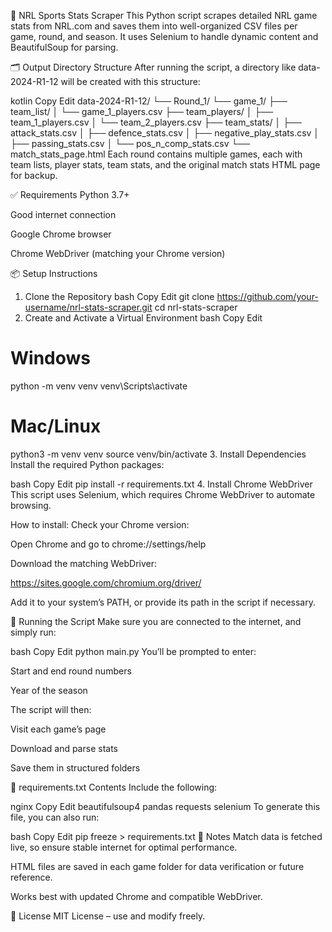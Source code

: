 🏉 NRL Sports Stats Scraper
This Python script scrapes detailed NRL game stats from NRL.com and saves them into well-organized CSV files per game, round, and season. It uses Selenium to handle dynamic content and BeautifulSoup for parsing.

🗂 Output Directory Structure
After running the script, a directory like data-2024-R1-12 will be created with this structure:

kotlin
Copy
Edit
data-2024-R1-12/
└── Round_1/
    └── game_1/
        ├── team_list/
        │   └── game_1_players.csv
        ├── team_players/
        │   ├── team_1_players.csv
        │   └── team_2_players.csv
        ├── team_stats/
        │   ├── attack_stats.csv
        │   ├── defence_stats.csv
        │   ├── negative_play_stats.csv
        │   ├── passing_stats.csv
        │   └── pos_n_comp_stats.csv
        └── match_stats_page.html
Each round contains multiple games, each with team lists, player stats, team stats, and the original match stats HTML page for backup.

✅ Requirements
Python 3.7+

Good internet connection

Google Chrome browser

Chrome WebDriver (matching your Chrome version)

📦 Setup Instructions
1. Clone the Repository
bash
Copy
Edit
git clone https://github.com/your-username/nrl-stats-scraper.git
cd nrl-stats-scraper
2. Create and Activate a Virtual Environment
bash
Copy
Edit
# Windows
python -m venv venv
venv\Scripts\activate

# Mac/Linux
python3 -m venv venv
source venv/bin/activate
3. Install Dependencies
Install the required Python packages:

bash
Copy
Edit
pip install -r requirements.txt
4. Install Chrome WebDriver
This script uses Selenium, which requires Chrome WebDriver to automate browsing.

How to install:
Check your Chrome version:

Open Chrome and go to chrome://settings/help

Download the matching WebDriver:

https://sites.google.com/chromium.org/driver/

Add it to your system’s PATH, or provide its path in the script if necessary.

📄 Running the Script
Make sure you are connected to the internet, and simply run:

bash
Copy
Edit
python main.py
You’ll be prompted to enter:

Start and end round numbers

Year of the season

The script will then:

Visit each game’s page

Download and parse stats

Save them in structured folders

🧾 requirements.txt Contents
Include the following:

nginx
Copy
Edit
beautifulsoup4
pandas
requests
selenium
To generate this file, you can also run:

bash
Copy
Edit
pip freeze > requirements.txt
📝 Notes
Match data is fetched live, so ensure stable internet for optimal performance.

HTML files are saved in each game folder for data verification or future reference.

Works best with updated Chrome and compatible WebDriver.

📄 License
MIT License – use and modify freely.
